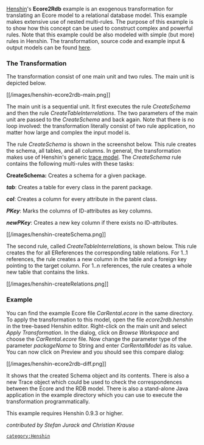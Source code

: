 
[Henshin](Home "wikilink")\'s **Ecore2Rdb** example is an exogenous
transformation for translating an Ecore model to a relational database
model. This example makes extensive use of nested multi-rules. The
purpose of this example is to show how this concept can be used to
construct complex and powerful rules. Note that this example could be
also modeled with simple (but more) rules in Henshin. The
transformation, source code and example input & output models can be
found
[here](http://git.eclipse.org/c/henshin/org.eclipse.emft.henshin.git/tree/plugins/org.eclipse.emf.henshin.examples/src/org/eclipse/emf/henshin/examples/ecore2rdb).

### The Transformation

The transformation consist of one main unit and two rules. The main unit
is depicted below.

[[/images/henshin-ecore2rdb-main.png]]

The main unit is a sequential unit. It first executes the rule
*CreateSchema* and then the rule *CreateTableInterrelations*. The two
parameters of the main unit are passed to the *CreateSchema* and back
again. Note that there is no loop involved: the transformation literally
consist of two rule application, no matter how large and complex the
input model is.

The rule *CreateSchema* is shown in the screenshot below. This rule
creates the schema, all tables, and all columns. In general, the
transformation makes use of Henshin\'s generic [trace
model](Trace_Model "wikilink"). The *CreateSchema* rule contains
the following multi-rules with these tasks:

**CreateSchema:** Creates a schema for a given package.

***tab***: Creates a table for every class in the parent package.

***col***: Creates a column for every attribute in the parent class.

***PKey***: Marks the columns of ID-attributes as key columns.

***newPKey***: Creates a new key column if there exists no
ID-attributes.

[[/images/henshin-createSchema.png]]

The second rule, called *CreateTableInterrelations*, is shown below.
This rule creates the for all EReferences the corresponding table
relations. For 1..1 references, the rule creates a new column in the
table and a foreign key pointing to the target column. For 1..n
references, the rule creates a whole new table that contains the links.

[[/images/henshin-createRelations.png]]

### Example

You can find the example Ecore file *CarRental.ecore* in the same
directory. To apply the transformation to this model, open the file
*ecore2rdb.henshin* in the tree-based Henshin editor. Right-click on the
main unit and select *Apply Transformation*. In the dialog, click on
*Browse Workspace* and choose the *CarRental.ecore* file. Now change the
parameter type of the parameter *packageName* to String and enter
*CarRentalModel* as its value. You can now click on Preview and you
should see this compare dialog:

[[/images/henshin-ecore2rdb-diff.png]]

It shows that the created Schema object and its contents. There is also
a new Trace object which could be used to check the correspondences
between the Ecore and the RDB model. There is also a stand-alone Java
application in the example directory which you can use to execute the
transformation programmatically.

This example requires Henshin 0.9.3 or higher.

*contributed by Stefan Jurack and Christian Krause*

[`category:Henshin`](category:Home "wikilink")
